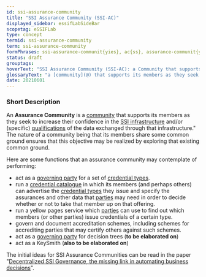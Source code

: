 ```yaml
---
id: ssi-assurance-community
title: "SSI Assurance Community (SSI-AC)"
displayed_sidebar: essifLabSideBar
scopetag: eSSIFLab
type: concept
termid: ssi-assurance-community
term: ssi-assurance-community
formPhrases: ssi-assurance-communit{yies}, ac{ss}, assurance-communit{yies}, ssi-ac{ss}, ssi-assurance-communit{yies}
status: draft
grouptags:
hoverText: "SSI Assurance Community (SSI-AC): a Community that supports its members as they seek to increase their confidence in the SSI infrastructure and/or (specific) qualifications of the data exchanged through that infrastructure."
glossaryText: "a [community](@) that supports its members as they seek to increase their confidence in the [SSI infrastructure](@) and/or (specific) [qualifications](qualified-data@) of the data exchanged through that infrastructure."
date: 20210601
---
```


### Short Description
An **Assurance Community** is a [community](@) that supports its members as they seek to increase their confidence in the [SSI infrastructure](@) and/or (specific) [qualifications](qualified-data@) of the data exchanged through that infrastructure." The nature of a community being that its members share some common ground ensures that this objective may be realized by exploring that existing common ground.

Here are some functions that an assurance community may contemplate of performing:
- act as a [governing party](governance@) for a set of [credential types](credential-type@).
- run a [credential catalogue](@) in which its members (and perhaps others) can advertise the [credential types](credential-type@) they issue and specify the assurances and other data that [parties](@) may need in order to decide whether or not to take that member up on that offering.
- run a yellow pages service which [parties](@) can use to find out which members (or other parties) issue credentials of a certain type.
- govern and document accreditation schemes, including schemes for accrediting parties that may certify others against such schemes.
- act as a [governing party](governance@) for decision trees (**to be elaborated on**)
- act as a KeySmith (**also to be elaborated on**)

The initial ideas for SSI Assurance Communities can be read in the paper "[Decentralized SSI Governance, the missing link in automating business decisions](https://docs.google.com/document/d/1FQTxzQ9z9Tv-WA_UYyfF8AgvEfBYBWRgGvSdjsQof4s/edit#heading=h.cj0pu3kcmf2q)".